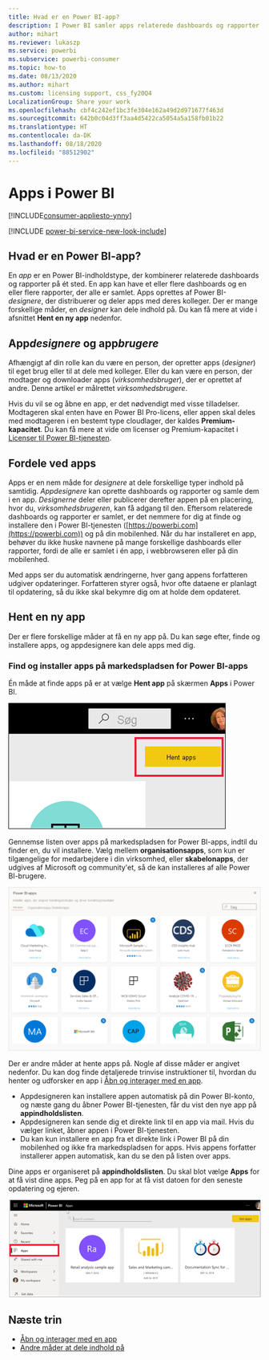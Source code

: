 ```yaml
---
title: Hvad er en Power BI-app?
description: I Power BI samler apps relaterede dashboards og rapporter på ét sted.
author: mihart
ms.reviewer: lukaszp
ms.service: powerbi
ms.subservice: powerbi-consumer
ms.topic: how-to
ms.date: 08/13/2020
ms.author: mihart
ms.custom: licensing support, css_fy20Q4
LocalizationGroup: Share your work
ms.openlocfilehash: cbf4c242ef1bc3fe304e162a49d2d971677f463d
ms.sourcegitcommit: 642b0c04d3ff3aa4d5422ca5054a5a158fb01b22
ms.translationtype: HT
ms.contentlocale: da-DK
ms.lasthandoff: 08/18/2020
ms.locfileid: "88512902"
---
```

# <a name="apps-in-power-bi"></a>Apps i Power BI

[!INCLUDE[consumer-appliesto-ynny](../includes/consumer-appliesto-ynny.md)]

[!INCLUDE [power-bi-service-new-look-include](../includes/power-bi-service-new-look-include.md)]

## <a name="what-is-a-power-bi-app"></a>Hvad er en Power BI-app?
En *app* er en Power BI-indholdstype, der kombinerer relaterede dashboards og rapporter på ét sted. En app kan have et eller flere dashboards og en eller flere rapporter, der alle er samlet. Apps oprettes af Power BI-*designere*, der distribuerer og deler apps med deres kolleger. Der er mange forskellige måder, en *designer* kan dele indhold på. Du kan få mere at vide i afsnittet **Hent en ny app** nedenfor. 


## <a name="app-designers-and-app-users"></a>App*designere* og app*brugere*
Afhængigt af din rolle kan du være en person, der opretter apps (*designer*) til eget brug eller til at dele med kolleger. Eller du kan være en person, der modtager og downloader apps (*virksomhedsbruger*), der er oprettet af andre. Denne artikel er målrettet *virksomhedsbrugere*.

Hvis du vil se og åbne en app, er det nødvendigt med visse tilladelser. Modtageren skal enten have en Power BI Pro-licens, eller appen skal deles med modtageren i en bestemt type cloudlager, der kaldes **Premium-kapacitet**. Du kan få mere at vide om licenser og Premium-kapacitet i [Licenser til Power BI-tjenesten](end-user-license.md).

## <a name="advantages-of-apps"></a>Fordele ved apps
Apps er en nem måde for *designere* at dele forskellige typer indhold på samtidig. *Appdesignere* kan oprette dashboards og rapporter og samle dem i en app. *Designerne* deler eller publicerer derefter appen på en placering, hvor du, *virksomhedsbrugeren*, kan få adgang til den. Eftersom relaterede dashboards og rapporter er samlet, er det nemmere for dig at finde og installere den i Power BI-tjenesten ([https://powerbi.com](https://powerbi.com)) og på din mobilenhed. Når du har installeret en app, behøver du ikke huske navnene på mange forskellige dashboards eller rapporter, fordi de alle er samlet i én app, i webbrowseren eller på din mobilenhed.

Med apps ser du automatisk ændringerne, hver gang appens forfatteren udgiver opdateringer. Forfatteren styrer også, hvor ofte dataene er planlagt til opdatering, så du ikke skal bekymre dig om at holde dem opdateret. 

<!-- add conceptual art -->
## <a name="get-a-new-app"></a>Hent en ny app
Der er flere forskellige måder at få en ny app på. Du kan søge efter, finde og installere apps, og appdesignere kan dele apps med dig. 

### <a name="find-and-install-apps-from-the-power-bi-apps-marketplace"></a>Find og installer apps på markedspladsen for Power BI-apps
Én måde at finde apps på er at vælge **Hent app** på skærmen **Apps** i Power BI. 

![Skærmbillede af skærmen Apps, der viser ikonet Hent apps](./media/end-user-apps/power-bi-get-apps-icon.png)

Gennemse listen over apps på markedspladsen for Power BI-apps, indtil du finder en, du vil installere. Vælg mellem **organisationsapps**, som kun er tilgængelige for medarbejdere i din virksomhed, eller **skabelonapps**, der udgives af Microsoft og community'et, så de kan installeres af alle Power BI-brugere. 

![Markedsplads for Power BI-apps](./media/end-user-apps/power-bi-app-marketplace.png)

Der er andre måder at hente apps på. Nogle af disse måder er angivet nedenfor. Du kan dog finde detaljerede trinvise instruktioner til, hvordan du henter og udforsker en app i [Åbn og interager med en app](end-user-app-view.md).

* Appdesigneren kan installere appen automatisk på din Power BI-konto, og næste gang du åbner Power BI-tjenesten, får du vist den nye app på **appindholdslisten**. 
* Appdesigneren kan sende dig et direkte link til en app via mail. Hvis du vælger linket, åbner appen i Power BI-tjenesten.
* Du kan kun installere en app fra et direkte link i Power BI på din mobilenhed og ikke fra markedspladsen for apps. Hvis appens forfatter installerer appen automatisk, kan du se den på listen over apps. 


Dine apps er organiseret på **appindholdslisten**. Du skal blot vælge **Apps** for at få vist dine apps. Peg på en app for at få vist datoen for den seneste opdatering og ejeren. 

![Apps i Power BI](./media/end-user-apps/power-bi-apps-red.png)


## <a name="next-steps"></a>Næste trin
* [Åbn og interager med en app](end-user-app-view.md)
* [Andre måder at dele indhold på](end-user-shared-with-me.md)

